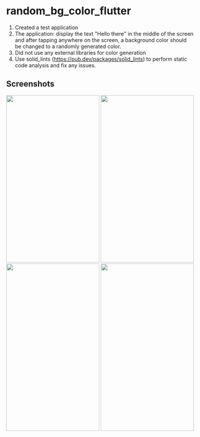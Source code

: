 # random_bg_color_flutter

1. Created a test application
2. The application: display the text "Hello there" in the middle of the screen and after tapping anywhere on the screen, a background color should be changed to a randomly generated color.
3. Did not use any external libraries for color generation
4. Use solid_lints (https://pub.dev/packages/solid_lints) to perform static code analysis and fix any issues.

## Screenshots
<p align="center">
  <a style="text-decoration:none" area-label="home page map">
   <img src="https://github.com/filelucker/random_bg_color_flutter/assets/25184971/2a72e081-e908-49c6-8af4-aa87ca92e2b9" width="250" height="450" />
  </a>
  <a style="text-decoration:none" area-label="next click">
    <img src="https://github.com/filelucker/random_bg_color_flutter/assets/25184971/33addb5a-9779-4581-9634-f48430af0b72" width="250" height="450" />
  </a>
  <a style="text-decoration:none" area-label="next click">
    <img src="https://github.com/filelucker/random_bg_color_flutter/assets/25184971/68759356-4501-4aaa-88c3-3391679c406a" width="250" height="450" />
  </a>
    <a style="text-decoration:none" area-label="next click">
    <img src="[https://github.com/filelucker/random_bg_color_flutter/assets/25184971/68759356-4501-4aaa-88c3-3391679c406a](https://github.com/filelucker/random_bg_color_flutter/assets/25184971/12621c9f-783e-4873-82da-6137c7a3eee5)" width="250" height="450" />
  </a>
</p>
